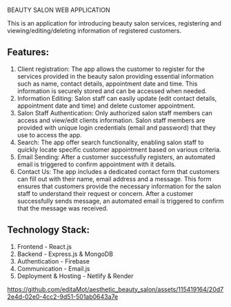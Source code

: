 BEAUTY SALON WEB APPLICATION

This is an application for introducing beauty salon services, registering and viewing/editing/deleting information of registered customers.


## Features:
1. Client registration: The app allows the customer to register for the services provided in the beauty salon providing essential information such as name, contact details, appointment date and time. This information is securely stored and can be accessed when needed.
2. Information Editing: Salon staff can easily update (edit contact details, appointment date and time) and delete customer appointment.
3. Salon Staff Authentication: Only authorized salon staff members can access and view/edit clients information. Salon staff members are provided with unique login credentials (email and password) that they use to access the app. 
4. Search: The app offer search functionality, enabling salon staff to quickly locate specific customer appointment based on various criteria.
5. Email Sending: After a customer successfully registers, an automated email is triggered to confirm appointment with it details.
6. Contact Us: The app includes a dedicated contact form that customers can fill out with their name, email address and a message. This form ensures that customers provide the necessary information for the salon staff to understand their request or concern. After a customer successfully sends message, an automated email is triggered to confirm that the message was received.


## Technology Stack:
1. Frontend - React.js
2. Backend - Express.js & MongoDB
3. Authentication - Firebase
4. Communication - Email.js
5. Deployment & Hosting - Netlify & Render


https://github.com/editaMot/aesthetic_beauty_salon/assets/115419164/20d72e4d-02e0-4cc2-9d51-501ab0643a7e



